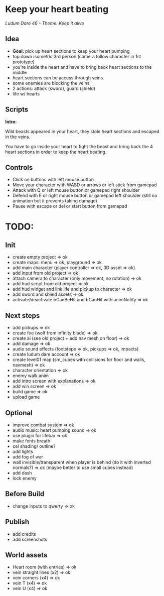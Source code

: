 # Keep your heart beating

_Ludum Dare 46 - Theme: Keep it alive_

## Idea

- **Goal:** pick up heart sections to keep your heart pumping
- top down isometric 3rd person (camera follow character in 1st prototype)
- you're inside the heart and have to bring back heart sections to the middle
- heart sections can be access through veins
- some enemies are blocking the veins
- 2 actions: attack (sword), guard (shield)
- life w/ hearts

## Scripts

**Intro:**

Wild beasts appeared in your heart, they stole heart sections and escaped in the veins.

You have to go inside your heart to fight the beast and bring back the 4 heart sections in order to keep the heart beating.

## Controls

- Click on buttons with left mouse button
- Move your character with WASD or arrows or left stick from gamepad
- Attack with Q or left mouse button or gamepad right shoulder
- Defend with E or right mouse button or gamepad left shoulder (still no animation but it prevents taking damage)
- Pause with escape or del or start button from gamepad

# TODO:

## Init

- create empty project => ok
- create maps: menu => ok, playground => ok
- add main character (player controller  => ok, 3D asset => ok)
- add input from old project => ok
- attach camera to character (only movement, no rotation) => ok
- add hud script from old project => ok
- add hud widget and link life and pickup to character => ok
- add sword and shield assets => ok
- activate/deactivate bCanBeHit and bCanHit with animNotify => ok

## Next steps

- add pickups => ok
- create foe (wolf from infinity blade) => ok
- create ai (see old project + add nav mesh on floor) => ok
- add damage => ok
- audio sound effects (footsteps => ok, pickups => ok, impacts)
- create ludum dare account => ok
- create level01 map (sm_cubes with collisions for floor and walls, navmesh) => ok
- character orientation => ok
- enemy walk anim
- add intro screen with explanations => ok
- add win screen => ok
- build game => ok
- upload game

## Optional

- improve combat system => ok
- audio music: heart pumping sound => ok
- use plugin for lifebar => ok
- make fonts breath
- cel shading/ outline?
- add lights
- add fog of war
- wall invisible/transparent when player is behind (do it with inverted normals?) => ok (maybe better to use small cubes instead)
- add dash
- lock enemy

## Before Build

- change inputs to qwerty => ok

## Publish

- add credits
- add screenshots

## World assets
- Heart room (with entries) => ok
- vein straight lines (x2) => ok
- vein corners (x4) => ok
- vein T (x4) => ok
- vein U (x4) => ok
